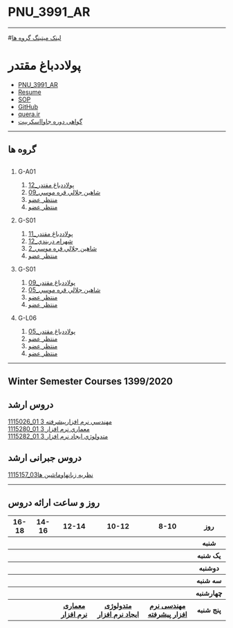 # PNU_3991_AR
---------
#[لینک میتینگ گروه ها](https://join.skype.com/hZCKlg8ef2kK)
# پولاددباغ مقتدر
- [PNU_3991_AR](https://github.com/polbadman/PNU_3991_AR)
- [Resume](https://polbadman.github.io/Resume/) 
- [SOP](https://polbadman.github.io/SOP/)
- [GitHub](https://github.com/polbadman)
- [quera.ir](https://quera.ir/profile/pol)
- [گواهی دوره جاوااسکریپت](https://www.sololearn.com/Certificate/1024-20404490/pdf/)
------------------
## گروه ها
##
 1. G-A01
     1. [12_پولاددباغ مقتدر](https://github.com/AliRazavi-edu/PNU_3991/tree/master/_MSc/AdvancedSoftwareEngineering/12_%D9%BE%D9%88%D9%84%D8%A7%D8%AF%20%D8%AF%D8%A8%D8%A7%D8%BA%20%D9%85%D9%82%D8%AA%D8%AF%D8%B1)    
    1. [09_شاهين جلالي قره موسي](https://github.com/AliRazavi-edu/PNU_3991/tree/master/_MSc/AdvancedSoftwareEngineering/09_%D8%B4%D8%A7%D9%87%D9%8A%D9%86%20%D8%AC%D9%84%D8%A7%D9%84%D9%8A%20%D9%82%D8%B1%D9%87%20%D9%85%D9%88%D8%B3%D9%8A)    
    1. [منتظر عضو](https://github.com/AliRazavi-edu/PNU_3991/tree/master/_MSc/AdvancedSoftwareEngineering/12_%D9%BE%D9%88%D9%84%D8%A7%D8%AF%20%D8%AF%D8%A8%D8%A7%D8%BA%20%D9%85%D9%82%D8%AA%D8%AF%D8%B1)    
    1. [منتظر عضو](https://github.com/AliRazavi-edu/PNU_3991/tree/master/_MSc/AdvancedSoftwareEngineering/12_%D9%BE%D9%88%D9%84%D8%A7%D8%AF%20%D8%AF%D8%A8%D8%A7%D8%BA%20%D9%85%D9%82%D8%AA%D8%AF%D8%B1)

 2. G-S01
     1. [11_پولاددباغ مقتدر](https://github.com/AliRazavi-edu/PNU_3991/tree/master/_MSc/SoftwareArchitecture/11_%D9%BE%D9%88%D9%84%D8%A7%D8%AF%20%D8%AF%D8%A8%D8%A7%D8%BA%20%D9%85%D9%82%D8%AA%D8%AF%D8%B1)    
    1. [12_شهرام دربندي](https://github.com/AliRazavi-edu/PNU_3991/tree/master/_MSc/SoftwareArchitecture/12_%D8%B4%D9%87%D8%B1%D8%A7%D9%85%20%D8%AF%D8%B1%D8%A8%D9%86%D8%AF%D9%8A)    
    1. [2_شاهين جلالي قره موسي](https://github.com/AliRazavi-edu/PNU_3991/tree/master/_MSc/SoftwareArchitecture/1115280_71/2_%D8%B4%D8%A7%D9%87%D9%8A%D9%86%20%D8%AC%D9%84%D8%A7%D9%84%D9%8A%20%D9%82%D8%B1%D9%87%20%D9%85%D9%88%D8%B3%D9%8A)    
    1. [منتظر عضو](https://github.com/AliRazavi-edu/PNU_3991/tree/master/_MSc/SoftwareArchitecture/11_%D9%BE%D9%88%D9%84%D8%A7%D8%AF%20%D8%AF%D8%A8%D8%A7%D8%BA%20%D9%85%D9%82%D8%AA%D8%AF%D8%B1)
    
3. G-S01
     1. [09_پولاددباغ مقتدر](https://github.com/AliRazavi-edu/PNU_3991/tree/master/_MSc/SoftwareDevelopmentMethodologies/09_%D9%BE%D9%88%D9%84%D8%A7%D8%AF%20%D8%AF%D8%A8%D8%A7%D8%BA%20%D9%85%D9%82%D8%AA%D8%AF%D8%B1)    
    1. [05_شاهين جلالي قره موسي](https://github.com/AliRazavi-edu/PNU_3991/tree/master/_MSc/SoftwareDevelopmentMethodologies/05_%D8%B4%D8%A7%D9%87%D9%8A%D9%86%20%D8%AC%D9%84%D8%A7%D9%84%D9%8A%20%D9%82%D8%B1%D9%87%20%D9%85%D9%88%D8%B3%D9%8A)    
    1. [منتظر عضو](https://github.com/AliRazavi-edu/PNU_3991/tree/master/_MSc/SoftwareDevelopmentMethodologies/09_%D9%BE%D9%88%D9%84%D8%A7%D8%AF%20%D8%AF%D8%A8%D8%A7%D8%BA%20%D9%85%D9%82%D8%AA%D8%AF%D8%B1)    
    1. [منتظر عضو](https://github.com/AliRazavi-edu/PNU_3991/tree/master/_MSc/SoftwareDevelopmentMethodologies/09_%D9%BE%D9%88%D9%84%D8%A7%D8%AF%20%D8%AF%D8%A8%D8%A7%D8%BA%20%D9%85%D9%82%D8%AA%D8%AF%D8%B1)
    
4. G-L06
    1. [05_پولاددباغ مقتدر](https://github.com/AliRazavi-edu/PNU_3991/tree/master/_BSc/Theory-of-Languages-and-Machines/_1115157_03/05_%D9%BE%D9%88%D9%84%D8%A7%D8%AF%20%D8%AF%D8%A8%D8%A7%D8%BA%20%D9%85%D9%82%D8%AA%D8%AF%D8%B1)    
    1. [منتظر عضو](https://github.com/AliRazavi-edu/PNU_3991/tree/master/_BSc/Theory-of-Languages-and-Machines/_1115157_03/05_%D9%BE%D9%88%D9%84%D8%A7%D8%AF%20%D8%AF%D8%A8%D8%A7%D8%BA%20%D9%85%D9%82%D8%AA%D8%AF%D8%B1)    
    1. [منتظر عضو](https://github.com/AliRazavi-edu/PNU_3991/tree/master/_BSc/Theory-of-Languages-and-Machines/_1115157_03/05_%D9%BE%D9%88%D9%84%D8%A7%D8%AF%20%D8%AF%D8%A8%D8%A7%D8%BA%20%D9%85%D9%82%D8%AA%D8%AF%D8%B1)    
    1. [منتظر عضو](https://github.com/AliRazavi-edu/PNU_3991/tree/master/_BSc/Theory-of-Languages-and-Machines/_1115157_03/05_%D9%BE%D9%88%D9%84%D8%A7%D8%AF%20%D8%AF%D8%A8%D8%A7%D8%BA%20%D9%85%D9%82%D8%AA%D8%AF%D8%B1)
------------------
## Winter Semester Courses 1399/2020

## دروس ارشد

[1115026_01	مهندسي نرم افزارپيشرفته	3](https://github.com/polbadman/PNU_3991_AR/tree/main/AdvancedSoftwareEngineering)
<br>
[1115280_01	معماري نرم افزار	3](https://github.com/polbadman/PNU_3991_AR/tree/main/SoftwareArchitecture)
<br>
[1115282_01	متدولوژي ايجاد نرم افزار	3](https://github.com/polbadman/PNU_3991_AR/tree/main/SoftwareDevelopmentMethodologies)
<br>
## دروس جبرانی ارشد
[1115157_03نظريه زبانهاوماشين ها](https://github.com/AliRazavi-edu/PNU_3991/tree/master/_BSc/Theory-of-Languages-and-Machines)

--------------
## روز و ساعت ارائه دروس

<table style="width:100%">
  <tr>
    <th >16-18</th>
    <th >14-16</th>
    <th >12-14</th>
    <th>10-12</th>
    <th>8-10</th>
    <th>روز</th>
  </tr>
  <tr>
    <th ></th>
    <th ></th>
    <th ></th>
    <th></th>
    <th></th>
    <th>شنبه</th>
  </tr>
   <tr>
    <th ></th>
    <th ></th>
    <th></th>
    <th></th>
    <th ></th>
    <th>یک شنبه</th>
  </tr>
   <tr>
     <th ></th>
     <th ></th>
     <th></th>
     <th></th>
    <th ></th>   
    <th>دوشنبه</th>
  </tr>
   <tr>
    <th ></th>
    <th ></th>
    <th></th>
    <th></th>
    <th ></th>
    <th>سه شنبه</th>
  </tr>
   <tr>
    <th ></th>
    <th ></th>
    <th></th>
    <th></th>
     <th ></th>
    <th>چهارشنبه</th>
  </tr>
   <tr>
    <th ></th>
     <th ></th>
     <th ><a  href="https://github.com/AliRazavi-edu/PNU_3991/tree/master/_MSc/SoftwareArchitecture">معماری نرم افزار</a></th>
     <th><a  href="https://github.com/AliRazavi-edu/PNU_3991/tree/master/_MSc/SoftwareDevelopmentMethodologies">متدولوژی ایجاد نرم افزار</a></th>
    <th><a href="https://github.com/AliRazavi-edu/PNU_3991/tree/master/_MSc/AdvancedSoftwareEngineering">مهندسی نرم افزار پیشرفته</a></th>
    <th>پنج شنبه</th>
  </tr>
</table>
